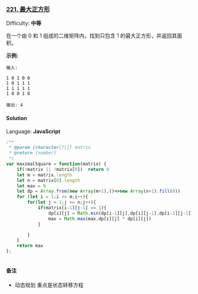 ### [221\. 最大正方形](https://leetcode-cn.com/problems/maximal-square/)

Difficulty: **中等**


在一个由 0 和 1 组成的二维矩阵内，找到只包含 1 的最大正方形，并返回其面积。

**示例:**

```
输入:

1 0 1 0 0
1 0 1 1 1
1 1 1 1 1
1 0 0 1 0

输出: 4
```


#### Solution

Language: **JavaScript**

```javascript
/**
 * @param {character[][]} matrix
 * @return {number}
 */
var maximalSquare = function(matrix) {
    if(!matrix || !matrix[0])  return 0
    let m = matrix.length
    let n = matrix[0].length
    let max = 0
    let dp = Array.from(new Array(m+1),()=>new Array(n+1).fill(0))
    for (let i = 1;i <= m;i++){
        for(let j = 1;j <= n;j++){
            if(matrix[i-1][j-1] == 1){
                dp[i][j] = Math.min(dp[i-1][j],dp[i][j-1],dp[i-1][j-1]) + 1
                max = Math.max(max,dp[i][j] * dp[i][j])
            }

        }
    }
    return max
};
​
```
#### 备注
* 动态规划  重点是状态转移方程
